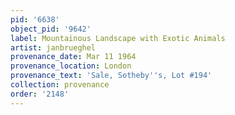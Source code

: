 ```yaml
---
pid: '6638'
object_pid: '9642'
label: Mountainous Landscape with Exotic Animals
artist: janbrueghel
provenance_date: Mar 11 1964
provenance_location: London
provenance_text: 'Sale, Sotheby''s, Lot #194'
collection: provenance
order: '2148'
---
```

